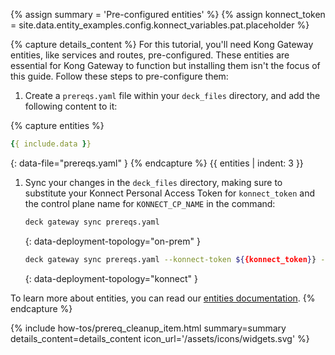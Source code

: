 
{% assign summary = 'Pre-configured entities' %}
{% assign konnect_token = site.data.entity_examples.config.konnect_variables.pat.placeholder %}

{% capture details_content %}
For this tutorial, you'll need Kong Gateway entities, like services and routes, pre-configured. These entities are essential for Kong Gateway to function but installing them isn't the focus of this guide. Follow these steps to pre-configure them:   

1. Create a `prereqs.yaml` file within your `deck_files` directory, and add the following content to it:

{% capture entities %}
```yaml
{{ include.data }}
```
{: data-file="prereqs.yaml" }
{% endcapture %}
{{ entities | indent: 3 }}

1. Sync your changes in the `deck_files` directory, making sure to substitute your Konnect Personal Access Token for `konnect_token` and the control plane name for `KONNECT_CP_NAME` in the command:

   ```sh
   deck gateway sync prereqs.yaml
   ```
   {: data-deployment-topology="on-prem" }

   ```sh
   deck gateway sync prereqs.yaml --konnect-token ${{konnect_token}} --konnect-control-plane-name $KONNECT_CP_NAME
   ```
   {: data-deployment-topology="konnect" }

To learn more about entities, you can read our [entities documentation](/entities/). 
{% endcapture %}

{% include how-tos/prereq_cleanup_item.html summary=summary details_content=details_content icon_url='/assets/icons/widgets.svg' %}
